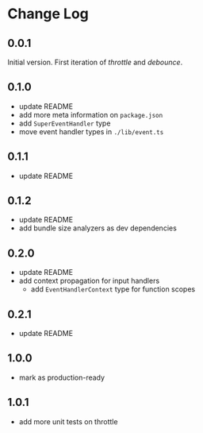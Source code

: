 # Change Log

## 0.0.1
Initial version.
First iteration of *throttle* and *debounce*.

## 0.1.0
- update README
- add more meta information on `package.json`
- add `SuperEventHandler` type
- move event handler types in `./lib/event.ts`

## 0.1.1
- update README

## 0.1.2
- update README
- add bundle size analyzers as dev dependencies

## 0.2.0
- update README
- add context propagation for input handlers
  - add `EventHandlerContext` type for function scopes

## 0.2.1
- update README

## 1.0.0
- mark as production-ready

## 1.0.1
- add more unit tests on throttle
